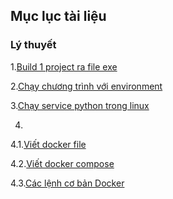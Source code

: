 ## Mục lục tài liệu

### Lý thuyết 

1.[Build 1 project ra file exe](build-exe.md)

2.[Chạy chương trình với environment](environment-r.md)

3.[Chạy service python trong linux](python-service.md)

4.

4.1.[Viết docker file](dockerfile.md)

4.2.[Viết docker compose](docker-compose.md)

4.3.[Các lệnh cơ bản Docker](docker-cmd.md)
